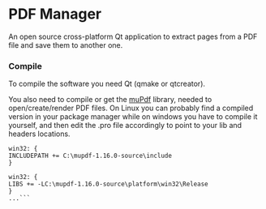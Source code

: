 # PDF Manager

An open source cross-platform Qt application to extract pages from a PDF file and save them to another one.

### Compile
To compile the software you need Qt (qmake or qtcreator).

You also need to compile or get the [muPdf](https://www.mupdf.com/downloads/index.html) library, needed to open/create/render PDF files. On Linux you can probably find a compiled version in your package manager while on windows you have to compile it yourself, and then edit the .pro file accordingly to point to your lib and headers locations.
```...
win32: {
INCLUDEPATH += C:\mupdf-1.16.0-source\include
}

win32: {
LIBS += -LC:\mupdf-1.16.0-source\platform\win32\Release
}
...```
